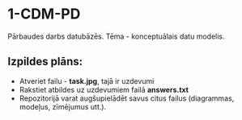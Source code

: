 # 1-CDM-PD
Pārbaudes darbs datubāzēs. Tēma - konceptuālais datu modelis.

## Izpildes plāns:
- Atveriet failu - **task.jpg**, tajā ir uzdevumi
- Rakstiet atbildes uz uzdevumiem failā **answers.txt**
- Repozitorijā varat augšupielādēt savus citus failus (diagrammas, modeļus, zīmējumus utt.).

